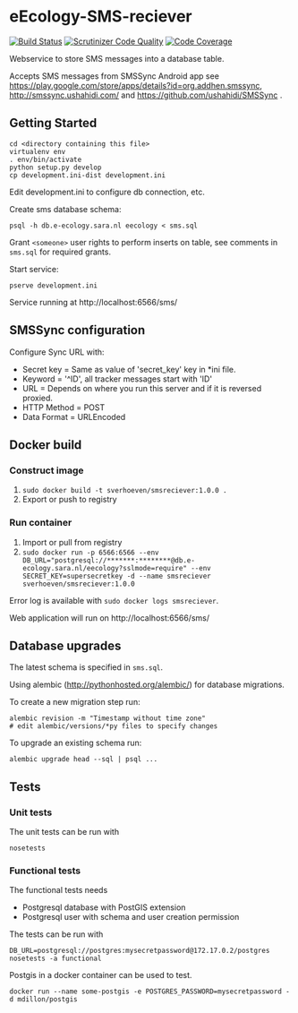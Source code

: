 eEcology-SMS-reciever
=====================

[![Build Status](https://travis-ci.org/NLeSC/eEcology-SMS-reciever.svg?branch=master)](https://travis-ci.org/NLeSC/eEcology-SMS-reciever)
[![Scrutinizer Code Quality](https://scrutinizer-ci.com/g/NLeSC/eEcology-SMS-reciever/badges/quality-score.png?b=master)](https://scrutinizer-ci.com/g/NLeSC/eEcology-SMS-reciever/?branch=master)
[![Code Coverage](https://scrutinizer-ci.com/g/NLeSC/eEcology-SMS-reciever/badges/coverage.png?b=master)](https://scrutinizer-ci.com/g/NLeSC/eEcology-SMS-reciever/?branch=master)

Webservice to store SMS messages into a database table.

Accepts SMS messages from SMSSync Android app see https://play.google.com/store/apps/details?id=org.addhen.smssync, http://smssync.ushahidi.com/ and https://github.com/ushahidi/SMSSync .

Getting Started
---------------

    cd <directory containing this file>
    virtualenv env
    . env/bin/activate
    python setup.py develop
    cp development.ini-dist development.ini

Edit development.ini to configure db connection, etc.

Create sms database schema:

    psql -h db.e-ecology.sara.nl eecology < sms.sql

Grant `<someone>` user rights to perform inserts on table, see comments in `sms.sql` for required grants.

Start service:

    pserve development.ini

Service running at http://localhost:6566/sms/

SMSSync configuration
---------------------

Configure Sync URL with:

* Secret key = Same as value of 'secret_key' key in *ini file.
* Keyword = '^ID', all tracker messages start with 'ID'
* URL = Depends on where you run this server and if it is reversed proxied.
* HTTP Method = POST
* Data Format = URLEncoded

Docker build
------------

### Construct image

1. `sudo docker build -t sverhoeven/smsreciever:1.0.0 .`
2. Export or push to registry

### Run container

1. Import or pull from registry
2. `sudo docker run -p 6566:6566 --env DB_URL="postgresql://*******:********@db.e-ecology.sara.nl/eecology?sslmode=require" --env SECRET_KEY=supersecretkey -d --name smsreciever sverhoeven/smsreciever:1.0.0`

Error log is available with `sudo docker logs smsreciever`.

Web application will run on http://localhost:6566/sms/

Database upgrades
-----------------

The latest schema is specified in `sms.sql`.

Using alembic (http://pythonhosted.org/alembic/) for database migrations.

To create a new migration step run:

    alembic revision -m "Timestamp without time zone"
    # edit alembic/versions/*py files to specify changes

To upgrade an existing schema run:

    alembic upgrade head --sql | psql ...


Tests
-----

### Unit tests

The unit tests can be run with
```
nosetests
```

### Functional tests

The functional tests needs

* Postgresql database with PostGIS extension
* Postgresql user with schema and user creation permission

The tests can be run with

```
DB_URL=postgresql://postgres:mysecretpassword@172.17.0.2/postgres nosetests -a functional
```

Postgis in a docker container can be used to test.
```
docker run --name some-postgis -e POSTGRES_PASSWORD=mysecretpassword -d mdillon/postgis
```
